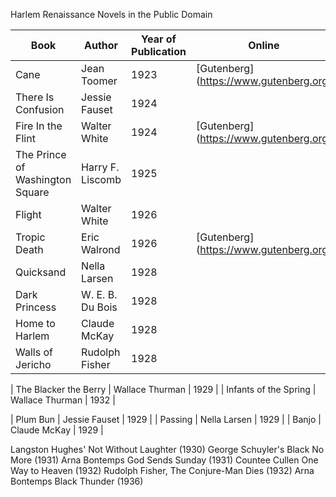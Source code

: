 

Harlem Renaissance Novels in the Public Domain

| Book                          | Author            | Year of Publication | Online
|-------------------------------|-------------------|---------------------|---------------------|
| Cane                          | Jean Toomer       | 1923                | [Gutenberg](https://www.gutenberg.org/ |ebooks/60093)
| There Is Confusion            | Jessie Fauset     | 1924                |
| Fire In the Flint             | Walter White      | 1924                | [Gutenberg](https://www.gutenberg.org/ |ebooks/69877)
| The Prince of Washington Square | Harry F. Liscomb | 1925                |
| Flight                        | Walter White      | 1926                |
| Tropic Death                  | Eric Walrond      | 1926                | [Gutenberg](https://www.gutenberg.org/ |ebooks/71465)
| Quicksand                     | Nella Larsen      | 1928                |
| Dark Princess                 | W. E. B. Du Bois  | 1928                |
| Home to Harlem                | Claude McKay      | 1928                |
| Walls of Jericho              | Rudolph Fisher    | 1928                |

| The Blacker the Berry         | Wallace Thurman   | 1929                |
| Infants of the Spring         | Wallace Thurman   | 1932                |


| Plum Bun                      | Jessie Fauset     | 1929                |
| Passing                       | Nella Larsen      | 1929                |
| Banjo                         | Claude McKay      | 1929                |

Langston Hughes' Not Without Laughter (1930)
George Schuyler's Black No More (1931)
Arna Bontemps God Sends Sunday (1931)
Countee Cullen One Way to Heaven (1932)
Rudolph Fisher, The Conjure-Man Dies (1932)
Arna Bontemps Black Thunder (1936)


